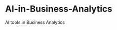 # AI-in-Business-Analytics
AI tools in Business Analytics
<meta name="google-site-verification" content="j2kyYD7LgAc8irn_3qiKrUD4SSMj8yvZOdRACFzEQYI" />
